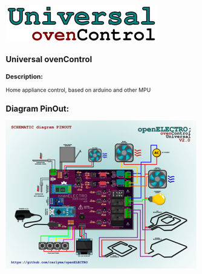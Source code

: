 ![Logo Universal ovenControl](data/src/logo.png)

## Universal ovenControl

### Description:

Home appliance control, based on arduino and other MPU


## Diagram PinOut:

![diagram](/data/Diagram%20Connections/PCB%20-%20ovenCONTROL%20Diagram.png)

